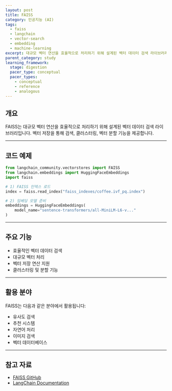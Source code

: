 ```yaml
---
layout: post
title: FAISS
category: 인공지능 (AI)
tags:
  - faiss
  - langchain
  - vector-search
  - embedding
  - machine-learning
excerpt: 대규모 벡터 연산을 효율적으로 처리하기 위해 설계된 벡터 데이터 검색 라이브러리 FAISS에 대해 알아봅니다.
parent_category: study
learning_framework:
  stage: digestion
  pacer_type: conceptual
  pacer_types:
    - conceptual
    - reference
    - analogous
---
```


## 개요

FAISS는 대규모 벡터 연산을 효율적으로 처리하기 위해 설계된 벡터 데이터 검색 라이브러리입니다. 벡터 저장을 통해 검색, 클러스터링, 벡터 분할 기능을 제공합니다.

---

## 코드 예제

```python
from langchain_community.vectorstores import FAISS
from langchain.embeddings import HuggingFaceEmbeddings
import faiss

# 1) FAISS 인덱스 로드
index = faiss.read_index("faiss_indexes/coffee.ivf_pq.index")

# 2) 임베딩 모델 준비
embeddings = HuggingFaceEmbeddings(
    model_name="sentence-transformers/all-MiniLM-L6-v..."
)
```

---

## 주요 기능

- 효율적인 벡터 데이터 검색
- 대규모 벡터 처리
- 벡터 저장 연산 지원
- 클러스터링 및 분할 기능

---

## 활용 분야

FAISS는 다음과 같은 분야에서 활용됩니다:

- 유사도 검색
- 추천 시스템
- 자연어 처리
- 이미지 검색
- 벡터 데이터베이스

---

## 참고 자료

- [FAISS GitHub](https://github.com/facebookresearch/faiss)
- [LangChain Documentation](https://python.langchain.com/)
